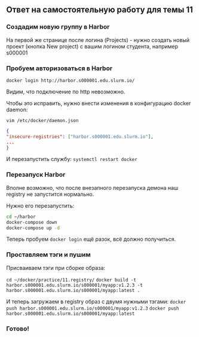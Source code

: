 ## Ответ на самостоятельную работу для темы 11

### Создадим новую группу в Harbor

На первой же странице после логина (Projects) - нужно создать новый проект (кнопка New project) c вашим логином студента, например s000001

### Пробуем авторизоваться в Harbor

```
docker login http://harbor.s000001.edu.slurm.io/
```

Видим, что подключение по http невозможно.

Чтобы это исправить, нужно внести изменения в конфигурацию docker daemon:

`vim /etc/docker/daemon.json`

```json
{
"insecure-registries": ["harbor.s000001.edu.slurm.io"],
...
}
```

И перезапустить службу: `systemctl restart docker`

### Перезапуск Harbor

Вполне возможно, что после внезапного перезапуска демона наш registry не запустится нормально.

Нужно его перезапустить:

```bash
cd ~/harbor
docker-compose down
docker-compose up -d
```

Теперь пробуем `docker login` ещё разок, всё должно получиться.

### Проставляем тэги и пушим

Присваиваем тэги при сборке образа:

`cd ~/docker/practice/11.registry/`
`docker build -t harbor.s000001.edu.slurm.io/s000001/myapp:v1.2.3 -t harbor.s000001.edu.slurm.io/s000001/myapp:latest .`

И теперь загружаем в registry образ с двумя нужными тэгами:
`docker push harbor.s000001.edu.slurm.io/s000001/myapp:v1.2.3`
`docker push harbor.s000001.edu.slurm.io/s000001/myapp:latest`

### Готово!
